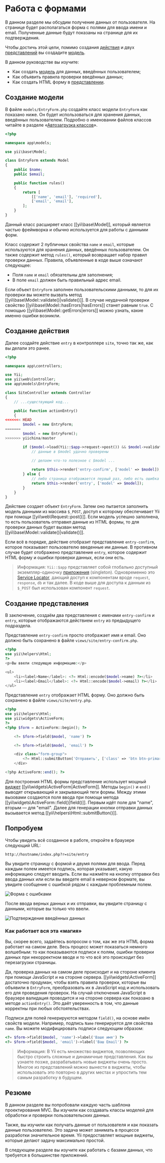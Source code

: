 Работа с формами
================

В данном разделе мы обсудим получение данных от пользователя. На странице будет располагаться форма с полями для ввода
имени и email. Полученные данные будут показаны на странице для их подтверждения.

Чтобы достичь этой цели, помимо создания [действия](structure-controllers.md) и двух [представлений](structure-views.md)
вы создадите [модель](structure-models.md).

В данном руководстве вы изучите:

* Как создать [модель](structure-models.md) для данных, введённых пользователем;
* Как объявить правила проверки введённых данных;
* Как создать HTML форму в [представлении](structure-views.md).


Создание модели <span id="creating-model"></span>
---------------------------------------------

В файле `models/EntryForm.php` создайте класс модели `EntryForm` как показано ниже. Он будет использоваться для
хранения данных, введённых пользователем. Подробно о именовании файлов классов читайте в разделе
«[Автозагрузка классов](concept-autoloading.md)».

```php
<?php

namespace app\models;

use yii\base\Model;

class EntryForm extends Model
{
    public $name;
    public $email;

    public function rules()
    {
        return [
            [['name', 'email'], 'required'],
            ['email', 'email'],
        ];
    }
}
```

Данный класс расширяет класс [[yii\base\Model]], который является частью фреймворка и обычно используется для работы
с данными форм.

Класс содержит 2 публичных свойства `name` и `email`, которые используются для хранения данных, введённых пользователем.
Он также содержит метод `rules()`, который возвращает набор правил проверки данных. Правила, объявленные в коде выше
означают следующее:

* Поля `name` и `email` обязательны для заполнения;
* В поле `email` должен быть правильный адрес email.

Если объект `EntryForm` заполнен пользовательскими данными, то для их проверки вы можете вызвать метод
[[yii\base\Model::validate()|validate()]]. В случае неудачной проверки свойство [[yii\base\Model::hasErrors|hasErrors]]
станет равным `true`. С помощью [[yii\base\Model::getErrors|errors]] можно узнать, какие именно ошибки возникли.


Создание действия <span id="creating-action"></span>
------------------------------------------------

Далее создайте действие `entry` в контроллере `site`, точно так же, как вы делали это ранее.

```php
<?php

namespace app\controllers;

use Yii;
use yii\web\Controller;
use app\models\EntryForm;

class SiteController extends Controller
{
    // ...существующий код...

    public function actionEntry()
    {
<<<<<<< HEAD
        $model = new EntryForm;
=======
        $model = new EntryForm();
>>>>>>> yiichina/master

        if ($model->load(Yii::$app->request->post()) && $model->validate()) {
            // данные в $model удачно проверены

            // делаем что-то полезное с $model ...
 
            return $this->render('entry-confirm', ['model' => $model]);
        } else {
            // либо страница отображается первый раз, либо есть ошибка в данных
            return $this->render('entry', ['model' => $model]);
        }
    }
}
```

Действие создает объект `EntryForm`. Затем оно пытается заполнить модель данными из массива `$_POST`, доступ
к которому обеспечивает Yii при помощи [[yii\web\Request::post()]]. Если модель успешно заполнена, то есть пользователь
отправил данные из HTML формы, то для проверки данных будет вызван метод [[yii\base\Model::validate()|validate()]].

Если всё в порядке, действие отобразит представление `entry-confirm`, которое показывает пользователю введенные им данные.
В противном случае будет отображено представление `entry`, которое содержит HTML форму и ошибки проверки данных, если
они есть.

> Информация: `Yii::$app` представляет собой глобально доступный экземпляр-одиночку
[приложения](structure-applications.md) (singleton). Одновременно это [Service Locator](concept-service-locator.md),
дающий доступ к компонентам вроде `request`, `response`, `db` и так далее. В коде выше для доступа к данным из `$_POST`
был использован компонент `request`.


Создание представления <span id="creating-views"></span>
----------------------------------------------------

В заключение, создаём два представления с именами `entry-confirm` и `entry`, которые отображаются действием `entry` из
предыдущего подраздела.

Представление `entry-confirm` просто отображает имя и email. Оно должно быть сохранено в файле `views/site/entry-confirm.php`.

```php
<?php
use yii\helpers\Html;
?>
<p>Вы ввели следующую информацию:</p>

<ul>
    <li><label>Name</label>: <?= Html::encode($model->name) ?></li>
    <li><label>Email</label>: <?= Html::encode($model->email) ?></li>
</ul>
```

Представление `entry` отображает HTML форму. Оно должно быть сохранено в файле `views/site/entry.php`.

```php
<?php
use yii\helpers\Html;
use yii\widgets\ActiveForm;
?>
<?php $form = ActiveForm::begin(); ?>

    <?= $form->field($model, 'name') ?>

    <?= $form->field($model, 'email') ?>

    <div class="form-group">
        <?= Html::submitButton('Отправить', ['class' => 'btn btn-primary']) ?>
    </div>

<?php ActiveForm::end(); ?>
```

Для построения HTML формы представление использует мощный [виджет](structure-widgets.md) [[yii\widgets\ActiveForm|ActiveForm]].
Методы `begin()` и `end()` выводят открывающий и закрывающий теги формы. Между этими вызовами создаются поля ввода при
помощи метода [[yii\widgets\ActiveForm::field()|field()]]. Первым идёт поле для "name", вторым — для "email".
Далее для генерации кнопки отправки данных вызывается метод [[yii\helpers\Html::submitButton()]].


Попробуем <span id="trying-it-out"></span>
--------------------------------------

Чтобы увидеть всё созданное в работе, откройте в браузере следующий URL:

```
http://hostname/index.php?r=site/entry
```

Вы увидите страницу с формой и двумя полями для ввода. Перед каждым полем имеется подпись, которая указывает, какую
информацию следует вводить. Если вы нажмёте на кнопку отправки без ввода данных или если вы введете email в неверном
формате, вы увидите сообщение с ошибкой рядом с каждым проблемным полем.

![Форма с ошибками](images/start-form-validation.png)

После ввода верных данных и их отправки, вы увидите страницу с данными, которые вы только что ввели.

![Подтверждение введённых данных](images/start-entry-confirmation.png)



### Как работает вся эта «магия» <span id="magic-explained"></span>

Вы, скорее всего, задаётесь вопросом о том, как же эта HTML форма работает на самом деле. Весь процесс может показаться
немного волшебным: то как показываются подписи к полям, ошибки проверки данных при некорректном вводе и то что всё это
происходит без перезагрузки страницы.

Да, проверка данных на самом деле происходит и на стороне клиента при помощи JavaScript и на стороне сервера.
[[yii\widgets\ActiveForm]] достаточно продуман, чтобы взять правила проверки, которые вы объявили в `EntryForm`,
преобразовать их в JavaScript код и использовать его для проведения проверок. На случай отключения JavaScript в браузере
валидация проводится и на стороне сервера как показано в методе `actionEntry()`. Это даёт уверенность в том, что данные
корректны при любых обстоятельствах.

Подписи для полей генерируются методом `field()`, на основе имён свойств модели. Например, подпись `Name` генерируется
для свойства `name`. Вы можете модифицировать подписи следующим образом:

```php
<?= $form->field($model, 'name')->label('Ваше имя') ?>
<?= $form->field($model, 'email')->label('Ваш Email') ?>
```

> Информация: В Yii есть множество виджетов, позволяющих быстро строить сложные и динамичные представления.
  Как вы узнаете позже, разрабатывать новые виджеты очень просто. Многое из представлений можно вынести в виджеты, чтобы
  использовать это повторно в других местах и упростить тем самым разработку в будущем.

Резюме <span id="summary"></span>
-----------------------------

В данном разделе вы попробовали каждую часть шаблона проектирования MVC. Вы изучили как создавать классы моделей
для обработки и проверки пользовательских данных.

Также, вы изучили как получать данные от пользователя и как показать данные пользователю. Это задача может занимать в
процессе разработки значительное время. Yii предоставляет мощные виджеты, которые делают задачу максимально простой.

В следующем разделе вы изучите как работать с базами данных, что требуется в большинстве приложений.

